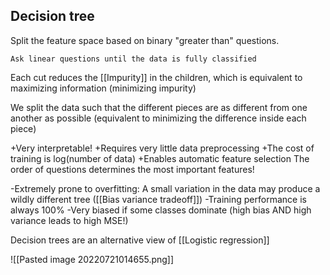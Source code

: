## Decision tree




Split the feature space based on binary "greater than" questions.

	Ask linear questions until the data is fully classified

Each cut reduces the [[Impurity]] in the children, which is equivalent to maximizing information (minimizing impurity)


We split the data such that the different pieces are as different from one another as possible (equivalent to minimizing the difference inside each piece)

+Very interpretable!
+Requires very little data preprocessing
+The cost of training is log(number of data)
+Enables automatic feature selection
	The order of questions determines the most important features!



-Extremely prone to overfitting: A small variation in the data may produce a wildly different tree ([[Bias variance tradeoff]])
-Training performance is always 100%
-Very biased if some classes dominate (high bias AND high variance leads to high MSE!)



Decision trees are an alternative view of [[Logistic regression]]

![[Pasted image 20220721014655.png]]